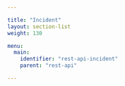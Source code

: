```yaml
---

title: "Incident"
layout: section-list
weight: 130

menu:
  main:
    identifier: "rest-api-incident"
    parent: "rest-api"

---
```

